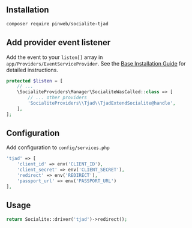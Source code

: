 ## Installation

```bash
composer require pinweb/socialite-tjad
```

## Add provider event listener

Add the event to your `listen[]` array in `app/Providers/EventServiceProvider`. See the [Base Installation Guide](https://socialiteproviders.com/usage/) for detailed instructions.

```php
protected $listen = [
    // ...
    \SocialiteProviders\Manager\SocialiteWasCalled::class => [
        // ... other providers
        'SocialiteProviders\\Tjad\\TjadExtendSocialite@handle',
    ],
];
```

## Configuration

Add configuration to `config/services.php`

```php
'tjad' => [
    'client_id' => env('CLIENT_ID'),
    'client_secret' => env('CLIENT_SECRET'),
    'redirect' => env('REDIRECT'),
    'passport_url' => env('PASSPORT_URL')
],
```

## Usage

```php
return Socialite::driver('tjad')->redirect();
```
